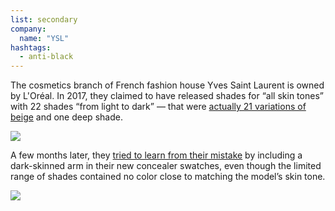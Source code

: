 ```yaml
---
list: secondary
company:
  name: "YSL"
hashtags:
  - anti-black
---
```


The cosmetics branch of French fashion house Yves Saint Laurent is owned by L'Oréal. In 2017, they claimed to have released shades for “all skin tones” with 22 shades “from light to dark” — that were [actually 21 variations of beige](https://lisaalamode.com/2017/08/03/black-women-dragging-ysl-beauty-hell-back-newest-product-launch/) and one deep shade.

![](/ysl-2017.png)

A few months later, they [tried to learn from their mistake](https://www.bet.com/style/beauty/2018/01/06/ysl-campaign.html) by including a dark-skinned arm in their new concealer swatches, even though the limited range of shades contained no color close to matching the model’s skin tone.

![](/ysl-2018.jpg)
